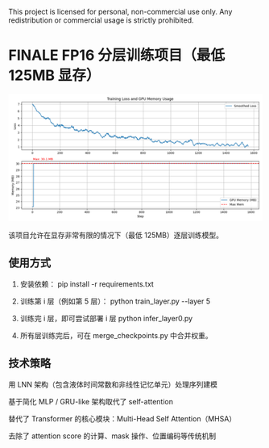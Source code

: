 This project is licensed for personal, non-commercial use only.
Any redistribution or commercial usage is strictly prohibited.

# FINALE FP16 分层训练项目（最低 125MB 显存）

![](https://github.com/Heart-of-Africa/finale-FluxProp/blob/main/mem-loss.png)

该项目允许在显存非常有限的情况下（最低 125MB）逐层训练模型。

## 使用方式

1. 安装依赖：
    pip install -r requirements.txt

2. 训练第 i 层（例如第 5 层）：
    python train_layer.py --layer 5

3. 训练完 i 层，即可尝试部署 i 层
    python infer_layer0.py

5. 所有层训练完后，可在 merge_checkpoints.py 中合并权重。

## 技术策略
用 LNN 架构（包含液体时间常数和非线性记忆单元）处理序列建模

基于简化 MLP / GRU-like 架构取代了 self-attention

替代了 Transformer 的核心模块：Multi-Head Self Attention（MHSA）

去除了 attention score 的计算、mask 操作、位置编码等传统机制
